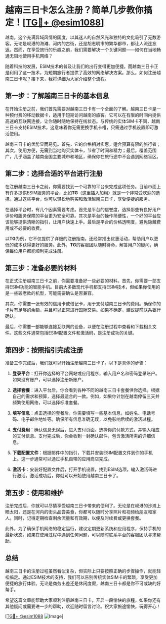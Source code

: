 # 越南三日卡怎么注册？简单几步教你搞定！[[TG💪+ @esim1088](https://t.me/s/esim1088)]

越南，这个充满异域风情的国度，以其迷人的自然风光和独特的文化吸引了无数游客。无论是岘港的海滩、河内的古街，还是胡志明市的繁华都市，都让人流连忘返。然而，在享受旅行的乐趣之前，我们需要解决一个关键问题——如何在当地畅通无阻地使用手机网络？

随着科技的发展，ESIM技术的普及让我们的出行变得更加便捷。而越南三日卡正是利用了这一技术，为短期旅行者提供了高效的网络解决方案。那么，如何注册越南三日卡呢？接下来，我将详细为大家介绍整个流程。

## 第一步：了解越南三日卡的基本信息

在开始注册之前，我们首先需要对越南三日卡有一个全面的了解。越南三日卡是一种预付费的移动数据卡，适用于短期访问越南的旅客。它可以在有限的时间内提供高速的互联网连接，让你随时随地保持在线状态。与传统的实体SIM卡不同，越南三日卡支持ESIM技术，这意味着你无需更换手机卡槽，只需通过手机设置即可激活使用。

越南三日卡的优势显而易见。首先，它的价格相对实惠，适合预算有限的旅行者；其次，使用方便，无需到当地购买实体卡，节省了时间和精力；最后，覆盖范围广，几乎涵盖了越南全国主要城市和地区，确保你在旅行途中不会遇到网络盲区。

## 第二步：选择合适的平台进行注册

在注册越南三日卡之前，你需要找到一个可靠的平台来完成这项任务。目前市面上有许多提供ESIM服务的平台，比如**TG**（这里插入加粗）就是一个非常受欢迎的选择。通过这些平台，你可以轻松地购买和激活越南三日卡，享受便捷的服务。

在选择平台时，有几个因素需要考虑。首先是平台的信誉度，选择那些有良好用户评价和服务保障的平台更为安全可靠。其次是平台的操作简便性，一个好的平台应该能够提供清晰的指引，让用户快速上手。最后是平台的价格透明度，避免隐藏费用或不必要的收费。

以**TG**为例，它不仅提供了详细的注册指南，还经常推出优惠活动，帮助用户以更低的成本获得更好的服务。此外，**TG**的客服团队随时待命，解答用户的疑问，确保每位用户都能顺利完成注册。

## 第三步：准备必要的材料

在正式注册越南三日卡之前，你需要准备好一些必要的材料。首先，你需要一部支持ESIM功能的智能手机。目前大多数现代手机都支持ESIM技术，但如果你使用的是一些较老款的机型，可能需要确认是否兼容。

其次，你需要一张有效的信用卡或借记卡，用于支付越南三日卡的费用。确保你的卡片有足够的余额，并且可以正常进行国际交易。如果不确定，建议提前联系银行确认。

最后，你需要一部能够连接互联网的设备，以便在注册过程中查看和下载相关文件。这些文件通常包括ESIM配置文件和激活码，是注册成功的关键。

## 第四步：按照指引完成注册

准备工作完成后，我们就可以开始注册越南三日卡了。以下是具体的步骤：

1. **登录平台**：打开你选择的平台网站或应用程序，输入用户名和密码登录账户。如果没有账户，可以选择注册新账户。

2. **选择套餐**：进入平台后，你会看到各种不同的越南三日卡套餐供你选择。根据自己的需求和预算，选择最适合的一款。例如，如果你计划在越南停留三天并频繁使用网络，可以选择标准套餐。

3. **填写信息**：点击选择的套餐后，你需要填写一些基本信息，如姓名、电话号码、电子邮件地址等。确保所有信息准确无误，以免影响后续的激活过程。

4. **支付费用**：确认信息无误后，进入支付页面。选择你的付款方式，并输入相应的支付信息。支付完成后，你会收到一封确认邮件，包含激活所需的详细信息。

5. **下载配置文件**：根据邮件中的指引，下载并安装ESIM配置文件到你的手机上。这一步通常可以通过手机自带的应用商店完成。

6. **激活卡**：安装好配置文件后，打开手机设置，找到ESIM选项，输入激活码进行激活。激活成功后，你就可以开始使用越南三日卡了。

## 第五步：使用和维护

注册完成后，你就可以尽情享受越南三日卡带来的便利了。无论是在岘港的沙滩上晒太阳，还是在河内的街头品尝美食，你都可以随时分享照片和视频给朋友和家人。同时，记得定期检查剩余流量和有效期，以便及时续费或更换套餐。

此外，为了确保手机网络的稳定运行，建议定期更新系统和应用程序，保持手机的最新状态。如果在使用过程中遇到任何问题，可以随时联系平台的客服团队寻求帮助。

## 总结

越南三日卡的注册过程虽然看似复杂，但实际上只要按照正确的步骤操作，就能轻松搞定。通过ESIM技术的支持，我们可以告别传统实体SIM卡的繁琐，享受更加便捷的旅行体验。无论是商务出差还是休闲度假，越南三日卡都是你不可或缺的好帮手。

希望这篇文章能帮助大家顺利注册越南三日卡，开启一段愉快的旅程。如果你还有其他疑问或需要进一步的帮助，欢迎随时留言讨论。祝大家旅途愉快，玩得开心！

[[TG💪+ @esim1088](https://t.me/s/esim1088) ![Image](https://i.postimg.cc/4NQfJmqS/Snipaste-2025-05-13-00-14-12.png)]